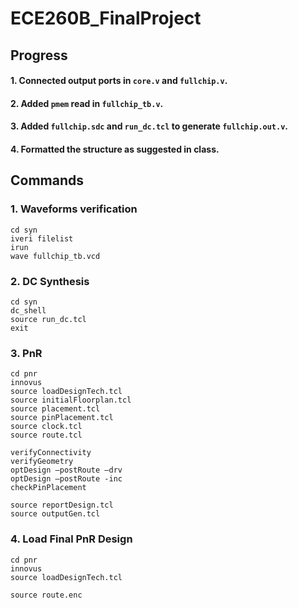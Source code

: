 # ECE260B_FinalProject

## Progress

#### 1. Connected output ports in `core.v` and `fullchip.v`.
#### 2. Added `pmem` read in `fullchip_tb.v`.
#### 3. Added `fullchip.sdc` and `run_dc.tcl` to generate `fullchip.out.v`.
#### 4. Formatted the structure as suggested in class.

## Commands

### 1. Waveforms verification
```
cd syn
iveri filelist
irun
wave fullchip_tb.vcd
```

### 2. DC Synthesis
```
cd syn
dc_shell
source run_dc.tcl
exit
```

### 3. PnR
```
cd pnr
innovus
source loadDesignTech.tcl
source initialFloorplan.tcl
source placement.tcl
source pinPlacement.tcl
source clock.tcl
source route.tcl

verifyConnectivity
verifyGeometry
optDesign –postRoute –drv
optDesign –postRoute -inc
checkPinPlacement

source reportDesign.tcl
source outputGen.tcl
```
### 4. Load Final PnR Design

```
cd pnr
innovus
source loadDesignTech.tcl

source route.enc
```
